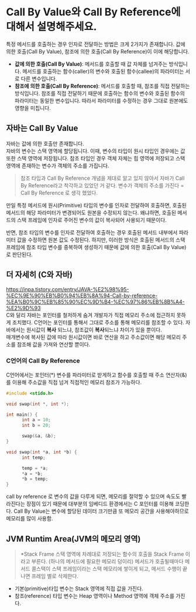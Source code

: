 # Call By Value와 Call By Reference에 대해서 설명해주세요.

특정 메서드를 호출하는 경우 인자로 전달하는 방법은 크게 2가지가 존재합니다. 값에 의한 호출(Call By Value), 참조에 의한 호출(Call By Reference)이 이에 해당합니다.

- **값에 의한 호출(Call By Value)**: 메서드를 호출할 때 값 자체를 넘겨주는 방식입니다. 메서드를 호출하는 함수(caller)의 변수와 호출된 함수(callee)의 파라미터는 서로 다른 변수입니다.
- **참조에 의한 호출(Call By Reference)**: 메서드를 호출할 때, 참조를 직접 전달하는 방식입니다. 참조를 직접 전달하기 때문에 호출하는 함수의 변수와 호출된 함수의 파라미터는 동일한 변수입니다. 따라서 파라미터를 수정하는 경우 그대로 원본에도 영향을 미칩니다.

## 자바는 Call By Value

자바는 값에 의한 호출만 존재합니다.  
자바의 변수는 스택 영역에 할당됩니다. 이때, 변수의 타입이 원시 타입인 경우에는 값 또한 스택 영역에 저장됩니다. 참조 타입인 경우 객체 자체는 힙 영역에 저장되고 스택 영역에 존재하는 변수가 객체의 주소를 가집니다.

> 참조 타입과 Call By Reference 개념을 제대로 알고 있지 않아서 자바가 Call By Reference라고 착각하고 있었던 거 같다. 변수가 객체의 주소를 가진다 = Call By Reference 로 생각 했었다.

만일 특정 메서드에 원시(Primitive) 타입의 변수를 인자로 전달하여 호출하면, 호출된 메서드의 해당 파라미터가 변경되어도 원본을 수정되지 않는다. 왜냐하면, 호출된 메서드의 스택 프레임에 인자로 주어진 변수의 값이 복사되어 사용되기 때문이다.

반면, 참조 타입의 변수를 인자로 전달하여 호출하는 경우 호출된 메서드 내부에서 파라미터 값을 수정하면 원본 값도 수정된다. 하지만, 이러한 방식은 호출된 메서드의 스택 프레임에 참조 타입 변수를 중복하여 생성하기 때문에 값에 의한 호출(Call By Value)로 판단된다.

## 더 자세히 (C와 자바)

https://inpa.tistory.com/entry/JAVA-%E2%98%95-%EC%9E%90%EB%B0%94%EB%8A%94-Call-by-reference-%EA%B0%9C%EB%85%90%EC%9D%B4-%EC%97%86%EB%8B%A4-%E2%9D%93  
C와 달리 자바는 포인터를 철저하게 숨겨 개발자가 직접 메모리 주소에 접근하지 못하게 조치했다. C언어는 포인터를 통해서 그대로 주소를 통해 메모리를 참조할 수 있다.
자바에서는 원시값이 **복사** 되느냐, 참조값이 **복사**되느냐 차이가 있을 뿐이다.  
매개변수에 복사된 값에 따라 원시값이면 바로 연산을 하고 주소값이면 해당 메모리 주소를 참조해 값을 가져와 연산할 뿐이다.

### C언어의 Call By Reference

C언어에서는 포인터(\*) 변수를 파라미터로 받게하고 함수를 호출할 때 주소 연산자(&)를 이용해 주소값을 직접 넘겨 직접적인 메모리 참조가 가능하다.

```C
#include <stido.h>

void swap(int *, int *);

int main() {
      int a = 10;
      int b = 20;

      swap(&a, &b);
}

void swap(int *a, int *b) {
      int temp;

      temp = *a;
      *a = *b;
      *b = temp;
}
```

call by reference 로 변수의 값을 다루게 되면, 메모리를 절약할 수 있으며 속도도 빨라진다는 장점이 있기 때문에 대부분의 임베디드 환경에서는 C 포인터를 이용해 코딩한다. Call By Value는 변수에 할당된 데이터 크기만큼 또 메모리 공간을 사용해야하므로 메모리를 많이 사용함.

## JVM Runtim Area(JVM의 메모리 영역)

> \*Stack Frame
> 스택 영역에 차례대로 저장되는 함수의 호출을 Stack Frame 이라고 부른다. (하나의 메서드에 필요한 메모리 덩이리)
> 메서드가 호출될때마다 메서드 콜스택이 스택 프레임이라는 스택 메모리에 쌓이게 되고, 메서드 수행이 끝나면 프레임 별로 삭제한다.

- 기본(primitive)타입 변수는 Stack 영역에 직접 값을 가진다.
- 참조(reference) 타입 변수는 Heap 영역이나 Method 영역에 객체 주소를 가진다.
